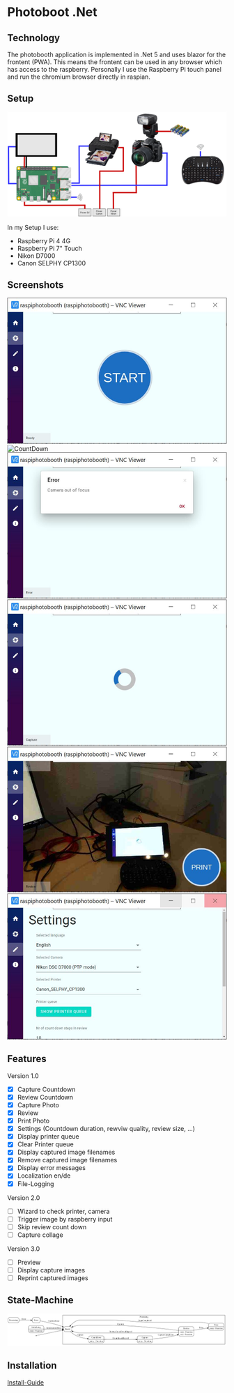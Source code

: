 # Photoboot .Net

## Technology

The photobooth application is implemented in .Net 5 and uses blazor for the frontent (PWA).
This means the frontent can be used in any browser which has access to the raspberry.
Personally I use the Raspberry Pi touch panel and run the chromium browser directly in raspian.

## Setup

![Setup](doc/setup.png)

In my Setup I use:

* Raspberry Pi 4 4G
* Raspberry Pi 7" Touch
* Nikon D7000
* Canon SELPHY CP1300

## Screenshots

![Ready](doc/screenshot_capture_ready.JPG)
![CountDown](doc/screenshot_count_down)
![Error](doc/screenshot_error.JPG)
![Progress](doc/screenshot_in_progress.JPG)
![Review](doc/screenshot_review.JPG)
![Settings](doc/screenshot_settings.JPG)

## Features

Version 1.0

- [x] Capture Countdown
- [x] Review Countdown
- [x] Capture Photo
- [x] Review
- [x] Print Photo
- [x] Settings (Countdown duration, rewviw quality, review size, ...)
- [x] Display printer queue
- [x] Clear Printer queue
- [x] Display captured image filenames
- [x] Remove captured image filenames
- [x] Display error messages
- [x] Localization en/de
- [x] File-Logging

Version 2.0

- [ ] Wizard to check printer, camera
- [ ] Trigger image by raspberry input
- [ ] Skip review count down
- [ ] Capture collage

Version 3.0

- [ ] Preview
- [ ] Display capture images
- [ ] Reprint captured images

## State-Machine

![Settings](doc/workflow_controller.png)

## Installation

[Install-Guide](doc/Install.md)